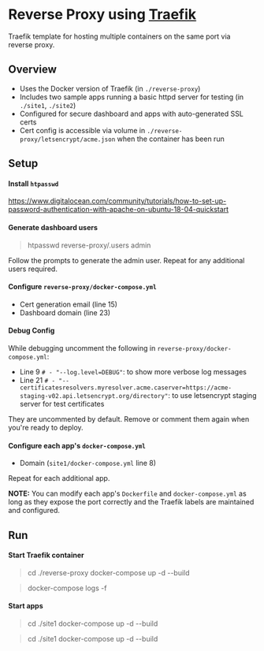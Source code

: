 # Reverse Proxy using [Traefik](https://github.com/traefik/traefik)
Traefik template for hosting multiple containers on the same port via reverse proxy.

## Overview
- Uses the Docker version of Traefik (in `./reverse-proxy`)
- Includes two sample apps running a basic httpd server for testing (in `./site1`, `./site2`)
- Configured for secure dashboard and apps with auto-generated SSL certs
- Cert config is accessible via volume in `./reverse-proxy/letsencrypt/acme.json` when the container has been run

## Setup

#### Install `htpasswd`
https://www.digitalocean.com/community/tutorials/how-to-set-up-password-authentication-with-apache-on-ubuntu-18-04-quickstart

#### Generate dashboard users
> htpasswd reverse-proxy/.users admin

Follow the prompts to generate the admin user. Repeat for any additional users required.

#### Configure `reverse-proxy/docker-compose.yml`
- Cert generation email (line  15)
- Dashboard domain (line 23)

#### Debug Config
While debugging uncomment the following in `reverse-proxy/docker-compose.yml`:
- Line 9 `# - "--log.level=DEBUG"`: to show more verbose log messages
- Line 21 `# - "--certificatesresolvers.myresolver.acme.caserver=https://acme-staging-v02.api.letsencrypt.org/directory"`: to use letsencrypt staging server for test certificates

They are uncommented by default. Remove or comment them again when you're ready to deploy.

#### Configure each app's `docker-compose.yml`
- Domain (`site1/docker-compose.yml` line 8)

Repeat for each additional app.

**NOTE:** You can modify each app's `Dockerfile` and `docker-compose.yml` as long as they expose the port correctly and the Traefik labels are maintained and configured.

## Run

#### Start Traefik container
> cd ./reverse-proxy
> docker-compose up -d --build

> docker-compose logs -f

#### Start apps
> cd ./site1
> docker-compose up -d --build

> cd ./site1
> docker-compose up -d --build
